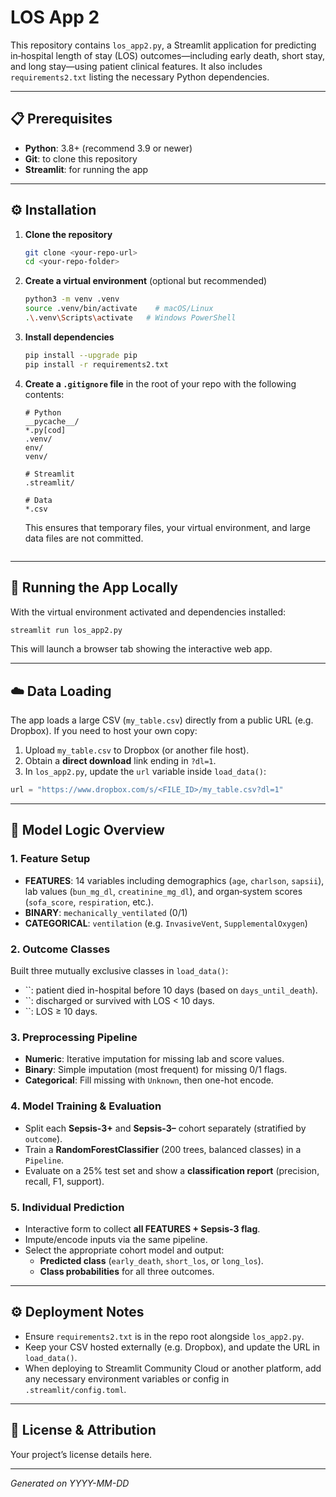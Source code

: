 # LOS App 2

This repository contains `los_app2.py`, a Streamlit application for predicting in‑hospital length of stay (LOS) outcomes—including early death, short stay, and long stay—using patient clinical features. It also includes `requirements2.txt` listing the necessary Python dependencies.

---

## 📋 Prerequisites

- **Python**: 3.8+ (recommend 3.9 or newer)
- **Git**: to clone this repository
- **Streamlit**: for running the app

---

## ⚙️ Installation

1. **Clone the repository**

   ```bash
   git clone <your-repo-url>
   cd <your-repo-folder>
   ```

2. **Create a virtual environment** (optional but recommended)

   ```bash
   python3 -m venv .venv
   source .venv/bin/activate    # macOS/Linux
   .\.venv\Scripts\activate   # Windows PowerShell
   ```

3. **Install dependencies**

   ```bash
   pip install --upgrade pip
   pip install -r requirements2.txt

4. **Create a `.gitignore` file** in the root of your repo with the following contents:

   ```gitignore
   # Python
   __pycache__/
   *.py[cod]
   .venv/
   env/
   venv/
   
   # Streamlit
   .streamlit/
   
   # Data
   *.csv
   ```

   This ensures that temporary files, your virtual environment, and large data files are not committed.
   ```

---

## 🚀 Running the App Locally

With the virtual environment activated and dependencies installed:

```bash
streamlit run los_app2.py
```

This will launch a browser tab showing the interactive web app.

---

## ☁️ Data Loading

The app loads a large CSV (`my_table.csv`) directly from a public URL (e.g. Dropbox). If you need to host your own copy:

1. Upload `my_table.csv` to Dropbox (or another file host).
2. Obtain a **direct download** link ending in `?dl=1`.
3. In `los_app2.py`, update the `url` variable inside `load_data()`:

```python
url = "https://www.dropbox.com/s/<FILE_ID>/my_table.csv?dl=1"
```

---

## 🧠 Model Logic Overview

### 1. Feature Setup

- **FEATURES**: 14 variables including demographics (`age`, `charlson`, `sapsii`), lab values (`bun_mg_dl`, `creatinine_mg_dl`), and organ‑system scores (`sofa_score`, `respiration`, etc.).
- **BINARY**: `mechanically_ventilated` (0/1)
- **CATEGORICAL**: `ventilation` (e.g. `InvasiveVent`, `SupplementalOxygen`)

### 2. Outcome Classes

Built three mutually exclusive classes in `load_data()`:

- ``: patient died in-hospital before 10 days (based on `days_until_death`).
- ``: discharged or survived with LOS < 10 days.
- ``: LOS ≥ 10 days.

### 3. Preprocessing Pipeline

- **Numeric**: Iterative imputation for missing lab and score values.
- **Binary**: Simple imputation (most frequent) for missing 0/1 flags.
- **Categorical**: Fill missing with `Unknown`, then one-hot encode.

### 4. Model Training & Evaluation

- Split each **Sepsis-3+** and **Sepsis-3–** cohort separately (stratified by `outcome`).
- Train a **RandomForestClassifier** (200 trees, balanced classes) in a `Pipeline`.
- Evaluate on a 25% test set and show a **classification report** (precision, recall, F1, support).

### 5. Individual Prediction

- Interactive form to collect **all FEATURES + Sepsis-3 flag**.
- Impute/encode inputs via the same pipeline.
- Select the appropriate cohort model and output:
  - **Predicted class** (`early_death`, `short_los`, or `long_los`).
  - **Class probabilities** for all three outcomes.

---

## ⚙️ Deployment Notes

- Ensure `requirements2.txt` is in the repo root alongside `los_app2.py`.
- Keep your CSV hosted externally (e.g. Dropbox), and update the URL in `load_data()`.
- When deploying to Streamlit Community Cloud or another platform, add any necessary environment variables or config in `.streamlit/config.toml`.

---

## 📄 License & Attribution

Your project’s license details here.

---

*Generated on YYYY-MM-DD*

